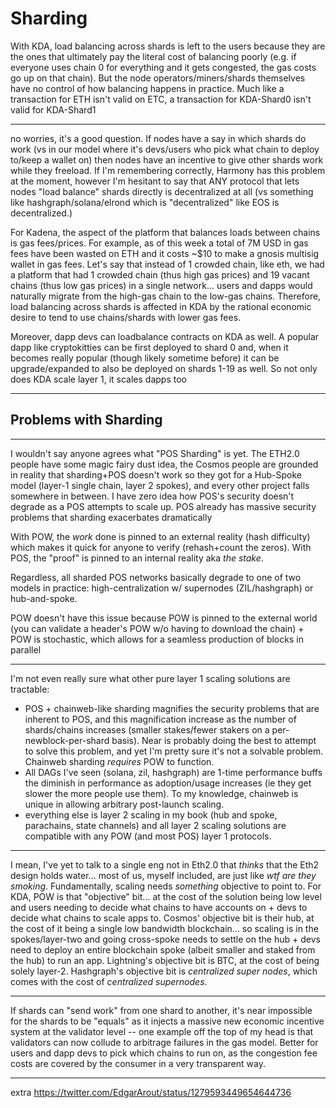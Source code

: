 # Sharding

With KDA, load balancing across shards is left to the users because they are the ones that ultimately pay the literal cost of balancing poorly (e.g. if everyone uses chain 0 for everything and it gets congested, the gas costs go up on that chain). But the node operators/miners/shards themselves have no control of how balancing happens in practice. Much like a transaction for ETH isn't valid on ETC, a transaction for KDA-Shard0 isn't valid for KDA-Shard1

***

no worries, it's a good question. If nodes have a say in which shards do work (vs in our model where it's devs/users who pick what chain to deploy to/keep a wallet on) then nodes have an incentive to give other shards work while they freeload. If I'm remembering correctly, Harmony has this problem at the moment, however I'm hesitant to say that ANY protocol that lets nodes "load balance" shards directly is decentralized at all (vs something like hashgraph/solana/elrond which is "decentralized" like EOS is decentralized.)

For Kadena, the aspect of the platform that balances loads between chains is gas fees/prices. For example, as of this week a total of 7M USD in gas fees have been wasted on ETH and it costs \~$10 to make a gnosis multisig wallet in gas fees. Let's say that instead of 1 crowded chain, like eth, we had a platform that had 1 crowded chain (thus high gas prices) and 19 vacant chains (thus low gas prices) in a single network... users and dapps would naturally migrate from the high-gas chain to the low-gas chains. Therefore, load balancing across shards is affected in KDA by the rational economic desire to tend to use chains/shards with lower gas fees.

Moreover, dapp devs can loadbalance contracts on KDA as well. A popular dapp like cryptokitties can be first deployed to shard 0 and, when it becomes really popular (though likely sometime before) it can be upgrade/expanded to also be deployed on shards 1-19 as well. So not only does KDA scale layer 1, it scales dapps too

***

## Problems with Sharding

***

I wouldn't say anyone agrees what "POS Sharding" is yet. The ETH2.0 people have some magic fairy dust idea, the Cosmos people are grounded in reality that sharding+POS doesn't work so they got for a Hub-Spoke model (layer-1 single chain, layer 2 spokes), and every other project falls somewhere in between. I have zero idea how POS's security doesn't degrade as a POS attempts to scale up. POS already has massive security problems that sharding exacerbates dramatically

With POW, the _work_ done is pinned to an external reality (hash difficulty) which makes it quick for anyone to verify (rehash+count the zeros). With POS, the "proof" is pinned to an internal reality aka _the stake_.

Regardless, all sharded POS networks basically degrade to one of two models in practice: high-centralization w/ supernodes (ZIL/hashgraph) or hub-and-spoke.

POW doesn't have this issue because POW is pinned to the external world (you can validate a header's POW w/o having to download the chain) + POW is stochastic, which allows for a seamless production of blocks in parallel

***

I'm not even really sure what other pure layer 1 scaling solutions are tractable:

* POS + chainweb-like sharding magnifies the security problems that are inherent to POS, and this magnification increase as the number of shards/chains increases (smaller stakes/fewer stakers on a per-newblock-per-shard basis). Near is probably doing the best to attempt to solve this problem, and yet I'm pretty sure it's not a solvable problem. Chainweb sharding _requires_ POW to function.
* All DAGs I've seen (solana, zil, hashgraph) are 1-time performance buffs the diminish in performance as adoption/usage increases (ie they get slower the more people use them). To my knowledge, chainweb is unique in allowing arbitrary post-launch scaling.
* everything else is layer 2 scaling in my book (hub and spoke, parachains, state channels) and all layer 2 scaling solutions are compatible with any POW (and most POS) layer 1 protocols.

***

I mean, I've yet to talk to a single eng not in Eth2.0 that _thinks_ that the Eth2 design holds water... most of us, myself included, are just like _wtf are they smoking_. Fundamentally, scaling needs _something_ objective to point to. For KDA, POW is that "objective" bit... at the cost of the solution being low level and users needing to decide what chains to have accounts on + devs to decide what chains to scale apps to. Cosmos' objective bit is their hub, at the cost of it being a single low bandwidth blockchain... so scaling is in the spokes/layer-two and going cross-spoke needs to settle on the hub + devs need to deploy an entire blockchain spoke (albeit smaller and staked from the hub) to run an app. Lightning's objective bit is BTC, at the cost of being solely layer-2. Hashgraph's objective bit is _centralized super nodes_, which comes with the cost of _centralized supernodes_.

***

If shards can "send work" from one shard to another, it's near impossible for the shards to be "equals" as it injects a massive new economic incentive system at the validator level -- one example off the top of my head is that validators can now collude to arbitrage failures in the gas model. Better for users and dapp devs to pick which chains to run on, as the congestion fee costs are covered by the consumer in a very transparent way.

***

extra https://twitter.com/EdgarArout/status/1279593449654644736
